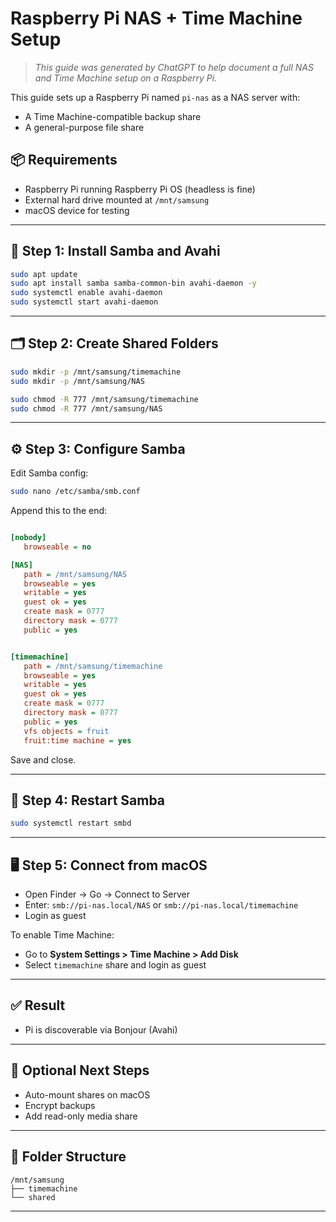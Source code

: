# Raspberry Pi NAS + Time Machine Setup

> *This guide was generated by ChatGPT to help document a full NAS and Time Machine setup on a Raspberry Pi.*

This guide sets up a Raspberry Pi named `pi-nas` as a NAS server with:
- A Time Machine-compatible backup share
- A general-purpose file share

## 📦 Requirements
- Raspberry Pi running Raspberry Pi OS (headless is fine)
- External hard drive mounted at `/mnt/samsung`
- macOS device for testing

---

## 🧰 Step 1: Install Samba and Avahi
```bash
sudo apt update
sudo apt install samba samba-common-bin avahi-daemon -y
sudo systemctl enable avahi-daemon
sudo systemctl start avahi-daemon
```

---


## 🗂️ Step 2: Create Shared Folders
```bash
sudo mkdir -p /mnt/samsung/timemachine
sudo mkdir -p /mnt/samsung/NAS

sudo chmod -R 777 /mnt/samsung/timemachine
sudo chmod -R 777 /mnt/samsung/NAS
```

---

## ⚙️ Step 3: Configure Samba
Edit Samba config:
```bash
sudo nano /etc/samba/smb.conf
```
Append this to the end:
```ini

[nobody]
   browseable = no

[NAS]
   path = /mnt/samsung/NAS
   browseable = yes
   writable = yes
   guest ok = yes
   create mask = 0777
   directory mask = 0777
   public = yes


[timemachine]
   path = /mnt/samsung/timemachine
   browseable = yes
   writable = yes
   guest ok = yes
   create mask = 0777
   directory mask = 0777
   public = yes
   vfs objects = fruit
   fruit:time machine = yes


```
Save and close.

---

## 🔁 Step 4: Restart Samba
```bash
sudo systemctl restart smbd
```

---

## 🖥️ Step 5: Connect from macOS
- Open Finder → Go → Connect to Server
- Enter: `smb://pi-nas.local/NAS` or `smb://pi-nas.local/timemachine`
- Login as guest

To enable Time Machine:
- Go to **System Settings > Time Machine > Add Disk**
- Select `timemachine` share and login as guest

---

## ✅ Result
- Pi is discoverable via Bonjour (Avahi)

---

## 📝 Optional Next Steps
- Auto-mount shares on macOS
- Encrypt backups
- Add read-only media share

---

## 📂 Folder Structure
```
/mnt/samsung
├── timemachine
└── shared
```

---

